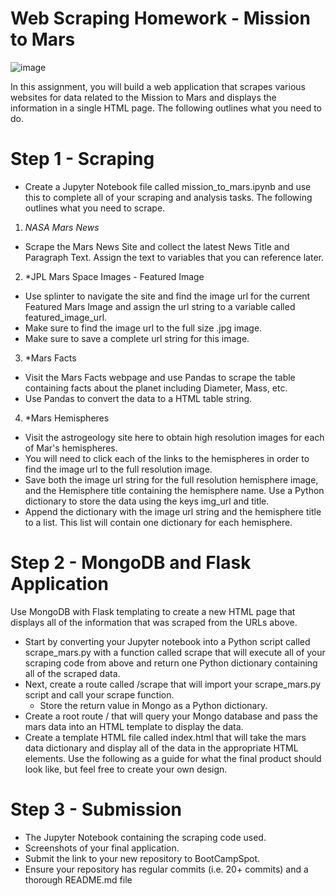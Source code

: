# Web Scraping Homework - Mission to Mars

![image](https://user-images.githubusercontent.com/79106201/121795350-7701a080-cbd5-11eb-8320-89763c6925c1.png)

In this assignment, you will build a web application that scrapes various websites for data related to the Mission to Mars and displays the information in a single HTML page. The following outlines what you need to do.

# Step 1 - Scraping

- Create a Jupyter Notebook file called mission_to_mars.ipynb and use this to complete all of your scraping and analysis tasks. The following outlines what you need to scrape.

1. *NASA Mars News*

- Scrape the Mars News Site and collect the latest News Title and Paragraph Text. Assign the text to variables that you can reference later.

2. *JPL Mars Space Images - Featured Image

- Use splinter to navigate the site and find the image url for the current Featured Mars Image and assign the url string to a variable called featured_image_url.
- Make sure to find the image url to the full size .jpg image.
- Make sure to save a complete url string for this image.

3. *Mars Facts

- Visit the Mars Facts webpage and use Pandas to scrape the table containing facts about the planet including Diameter, Mass, etc.
- Use Pandas to convert the data to a HTML table string.

4. *Mars Hemispheres

- Visit the astrogeology site here to obtain high resolution images for each of Mar's hemispheres.
- You will need to click each of the links to the hemispheres in order to find the image url to the full resolution image.
- Save both the image url string for the full resolution hemisphere image, and the Hemisphere title containing the hemisphere name. Use a Python dictionary to store the data using the keys img_url and title.
- Append the dictionary with the image url string and the hemisphere title to a list. This list will contain one dictionary for each hemisphere.

# Step 2 - MongoDB and Flask Application

Use MongoDB with Flask templating to create a new HTML page that displays all of the information that was scraped from the URLs above.

- Start by converting your Jupyter notebook into a Python script called scrape_mars.py with a function called scrape that will execute all of your scraping code from above and return one Python dictionary containing all of the scraped data.
- Next, create a route called /scrape that will import your scrape_mars.py script and call your scrape function.
  -   Store the return value in Mongo as a Python dictionary.
- Create a root route / that will query your Mongo database and pass the mars data into an HTML template to display the data.
- Create a template HTML file called index.html that will take the mars data dictionary and display all of the data in the appropriate HTML elements. Use the following as a guide for what the final product should look like, but feel free to create your own design.

# Step 3 - Submission

- The Jupyter Notebook containing the scraping code used.
- Screenshots of your final application.
- Submit the link to your new repository to BootCampSpot.
- Ensure your repository has regular commits (i.e. 20+ commits) and a thorough README.md file
